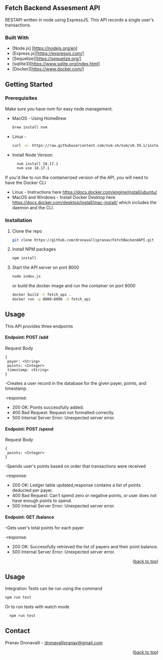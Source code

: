 ## Fetch Backend Assesment API

RESTAPI written in node using ExpressJS. This API records a single user's transactions.

### Built With

* [Node.js] [https://nodejs.org/en]
* [Express.js][https://expressjs.com/]
* [Sequelize][https://sequelize.org/]
* [sqllite3][https://www.sqlite.org/index.html]
* [Docker][https://www.docker.com/]


## Getting Started

### Prerequisites

Make sure you have nvm for easy node management.
* MacOS - Using HomeBrew
  ```sh
  brew install nvm
  ```
* Linux - 
  ```sh
  curl -o- https://raw.githubusercontent.com/nvm-sh/nvm/v0.39.1/install.sh | bash
  ```

* Install Node Version
  ```sh
    nvm install 18.17.1
    nvm use 18.17.1
  ```

If you'd like to run the containerized version of the API, you will need to have the Docker CLI
* Linux - Instructions here https://docs.docker.com/engine/install/ubuntu/
* MacOS and Windows - Install Docker Desktop here https://docs.docker.com/desktop/install/mac-install/ which includes the daemon and the CLI.

### Installation

1. Clone the repo
   ```sh
   git clone https://github.com/dronavallipranav/FetchBackendAPI.git
   ```
2. Install NPM packages
   ```sh
   npm install
   ```
3. Start the API server on port 8000
    ```sh
   node index.js
   ```
   or build the docker image and run the container on port 8000
   ```sh
   docker build -t fetch_api .
   docker run -p 8000:8000 -d fetch_api
   ```

## Usage

This API provides three endpoints 

   #### Endpoint: POST /add
   Request Body
   ```
   {
    payer: <String>
    points: <Integer>
    timestamp: <String>
   }
```
-Creates a user record in the database for the given payer, points, and timestamp.

-response:
* 200 OK: Points successfully added.
* 400 Bad Request: Request not formatted correctly.
* 500 Internal Server Error: Unexpected server error.

#### Endpoint: POST /spend
   Request Body
   ```
   {
    points: <Integer>
   }
```
-Spends user's points based on order that transactions were received

-response:
* 200 OK: Ledger table updated,response contains a list of points deducted per payer.
* 400 Bad Request: Can't spend zero or negative points, or user does not have enough points to spend.
* 500 Internal Server Error: Unexpected server error.

#### Endpoint: GET /balance

-Gets user's total points for each payer

-response:
* 200 OK: Successfully retrieved the list of payers and their point balance.
* 500 Internal Server Error: Unexpected server error.

<p align="right">(<a href="#readme-top">back to top</a>)</p>

## Usage
Integration Tests can be run using the command
   ```sh
   npm run test
   ```
Or to run tests with watch mode
 ```sh
   npm run test
   ```



## Contact

Pranav Dronavalli - dronavallipranav@gmail.com

<p align="right">(<a href="#readme-top">back to top</a>)</p>
